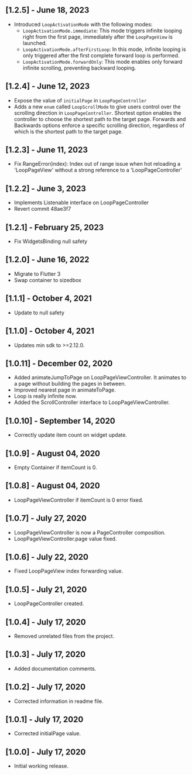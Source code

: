 ## [1.2.5] - June 18, 2023

* Introduced `LoopActivationMode` with the following modes:
  * `LoopActivationMode.immediate`: This mode triggers infinite looping right from the first page, immediately after the `LoopPageView` is launched.
  * `LoopActivationMode.afterFirstLoop`: In this mode, infinite looping is only triggered after the first complete forward loop is performed.
  * `LoopActivationMode.forwardOnly`: This mode enables only forward infinite scrolling, preventing backward looping.

## [1.2.4] - June 12, 2023

* Expose the value of `initialPage` in `LoopPageController`
* Adds a new `enum` called `LoopScrollMode` to give users control over the scrolling direction in `LoopPageController`. Shortest option enables the controller to choose the shortest path to the target page. Forwards and Backwards options enforce a specific scrolling direction, regardless of which is the shortest path to the target page.

## [1.2.3] - June 11, 2023

* Fix RangeError(index): Index out of range issue when hot reloading a 'LoopPageView' without a strong reference to a 'LoopPageController'

## [1.2.2] - June 3, 2023

* Implements Listenable interface on LoopPageController
* Revert commit 48ae3f7

## [1.2.1] - February 25, 2023

* Fix WidgetsBinding null safety

## [1.2.0] - June 16, 2022

* Migrate to Flutter 3
* Swap container to sizedbox

## [1.1.1] - October 4, 2021

* Update to null safety

## [1.1.0] - October 4, 2021

* Updates min sdk to >=2.12.0.

## [1.0.11] - December 02, 2020

* Added animateJumpToPage on LoopPageViewController. It animates to a page without building the pages in between.
* Improved nearest page in animateToPage.
* Loop is really infinite now.
* Added the ScrollController interface to LoopPageViewController.

## [1.0.10] - September 14, 2020

* Correctly update item count on widget update.

## [1.0.9] - August 04, 2020

* Empty Container if itemCount is 0.

## [1.0.8] - August 04, 2020

* LoopPageViewController if itemCount is 0 error fixed.

## [1.0.7] - July 27, 2020

* LoopPageViewController is now a PageController composition.
* LoopPageViewController.page value fixed.

## [1.0.6] - July 22, 2020

* Fixed LoopPageView index forwarding value.

## [1.0.5] - July 21, 2020

* LoopPageController created.

## [1.0.4] - July 17, 2020

* Removed unrelated files from the project.

## [1.0.3] - July 17, 2020

* Added documentation comments.

## [1.0.2] - July 17, 2020

* Corrected information in readme file.

## [1.0.1] - July 17, 2020

* Corrected initialPage value.

## [1.0.0] - July 17, 2020

* Initial working release.

